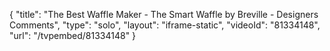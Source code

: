 {
    "title": "The Best Waffle Maker - The Smart Waffle by Breville  - Designers Comments",
    "type": "solo",
    "layout": "iframe-static",
    "videoId": "81334148",
    "url": "\/tvpembed\/81334148"
}